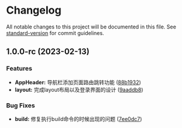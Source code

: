 # Changelog

All notable changes to this project will be documented in this file. See [standard-version](https://github.com/conventional-changelog/standard-version) for commit guidelines.

## 1.0.0-rc (2023-02-13)


### Features

* **AppHeader:** 导航栏添加页面路由跳转功能 ([88b1932](https://github.com/lixin59/mock-api/commit/88b1932f8c0349523101e68afee79cdac4bc1dfa))
* **layout:** 完成layout布局以及登录界面的设计 ([9aaddb8](https://github.com/lixin59/mock-api/commit/9aaddb8de39e7adf604acee21d422fa95f377a6e))


### Bug Fixes

* **build:** 修复执行build命令的时候出现的问题 ([7ee0dc7](https://github.com/lixin59/mock-api/commit/7ee0dc792336343801a83cea548514f9c706e069))
